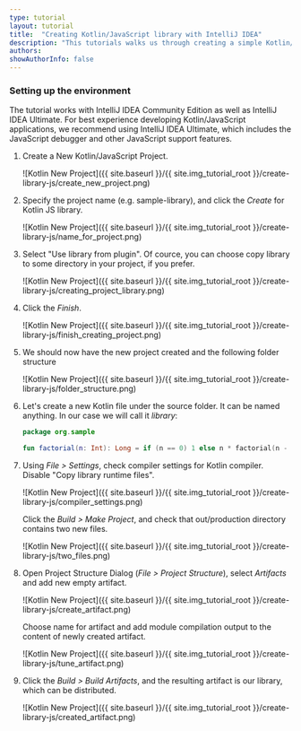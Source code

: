 ```yaml
---
type: tutorial
layout: tutorial
title:  "Creating Kotlin/JavaScript library with IntelliJ IDEA"
description: "This tutorials walks us through creating a simple Kotlin/JavaScript library using IntelliJ IDEA."
authors:
showAuthorInfo: false
---
```

### Setting up the environment
The tutorial works with IntelliJ IDEA Community Edition as well as IntelliJ IDEA Ultimate.
For best experience developing Kotlin/JavaScript applications, we recommend using IntelliJ IDEA Ultimate,
which includes the JavaScript debugger and other JavaScript support features.

1. Create a New Kotlin/JavaScript Project.

   ![Kotlin New Project]({{ site.baseurl }}/{{ site.img_tutorial_root }}/create-library-js/create_new_project.png)

2. Specify the project name (e.g. sample-library), and click the *Create* for Kotlin JS library.

   ![Kotlin New Project]({{ site.baseurl }}/{{ site.img_tutorial_root }}/create-library-js/name_for_project.png)

3. Select "Use library from plugin". Of cource, you can choose copy library to some directory in your project, if you prefer.

   ![Kotlin New Project]({{ site.baseurl }}/{{ site.img_tutorial_root }}/create-library-js/creating_project_library.png)

4. Click the *Finish*.

   ![Kotlin New Project]({{ site.baseurl }}/{{ site.img_tutorial_root }}/create-library-js/finish_creating_project.png)

5. We should now have the new project created and the following folder structure

   ![Kotlin New Project]({{ site.baseurl }}/{{ site.img_tutorial_root }}/create-library-js/folder_structure.png)

6. Let's create a new Kotlin file under the source folder. It can be named anything. In our case we will call it *library*:
   
   ``` kotlin
   package org.sample
   
   fun factorial(n: Int): Long = if (n == 0) 1 else n * factorial(n - 1)
   ``` 

7. Using *File > Settings*, check compiler settings for Kotlin compiler. Disable "Copy library runtime files".

   ![Kotlin New Project]({{ site.baseurl }}/{{ site.img_tutorial_root }}/create-library-js/compiler_settings.png)

   Click the *Build > Make Project*, and check that out/production directory contains two new files.

   ![Kotlin New Project]({{ site.baseurl }}/{{ site.img_tutorial_root }}/create-library-js/two_files.png)

8. Open Project Structure Dialog (*File > Project Structure*), select *Artifacts* and add new empty artifact.

   ![Kotlin New Project]({{ site.baseurl }}/{{ site.img_tutorial_root }}/create-library-js/create_artifact.png)

   Choose name for artifact and add module compilation output to the content of newly created artifact.

   ![Kotlin New Project]({{ site.baseurl }}/{{ site.img_tutorial_root }}/create-library-js/tune_artifact.png)
   
9. Click the *Build > Build Artifacts*, and the resulting artifact is our library, which can be distributed.

   ![Kotlin New Project]({{ site.baseurl }}/{{ site.img_tutorial_root }}/create-library-js/created_artifact.png)

   
   [intellijdownload]: http://www.jetbrains.com/idea/download/index.html
[jetbrains]: http://www.jetbrains.com
[getting_started_command_line]: command-line.html

